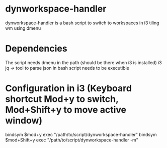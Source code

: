 # dynworkspace-handler
dynworkspace-handler is a bash script to switch to workspaces in i3 tiling wm using dmenu

# Dependencies
The script needs dmenu in the path (should be there when i3 is installed)
i3
jq -> tool to parse json in bash
script needs to be executible

# Configuration in i3 (Keyboard shortcut Mod+y to switch, Mod+Shift+y to move active window)
bindsym $mod+y exec "/path/to/script/dynworkspace-handler"
bindsym $mod+Shift+y exec "/path/to/script/dynworkspace-handler -m"

